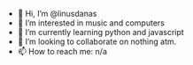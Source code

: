 - 👋 Hi, I’m @linusdanas
- 👀 I’m interested in music and computers
- 🌱 I’m currently learning python and javascript
- 💞️ I’m looking to collaborate on nothing atm.
- 📫 How to reach me: n/a
